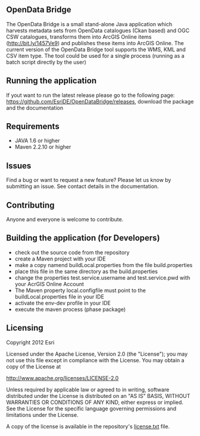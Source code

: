 ## OpenData Bridge ##

The OpenData Bridge is a small stand-alone Java application which harvests metadata sets from OpenData catalogues (Ckan based) and OGC CSW catalogues, transforms them into ArcGIS Online items (http://bit.ly/1457Ve9) and publishes these items into ArcGIS Online. The current version of the OpenData Bridge tool supports the WMS, KML and CSV item type. 
The tool could be used for a single process (running as a batch script directly by the user)

## Running the application ##
If yout want to run the latest release please go to the following page: https://github.com/EsriDE/OpenDataBridge/releases, download the package and the documentation 

## Requirements ##
* JAVA 1.6 or higher
* Maven 2.2.10 or higher
 
## Issues ##
Find a bug or want to request a new feature? Please let us know by submitting an issue. See contact details in the documentation.

## Contributing ##
Anyone and everyone is welcome to contribute.

## Building the application (for Developers) ##

* check out the source code from the repository
* create a Maven project with your IDE
* make a copy namend buildLocal.properties from the file build.properties
* place this file in the same directory as the build.properties
* change the properties test.service.username and test.service.pwd with your AcrGIS Online Account
* The Maven property local.configfile must point to the buildLocal.properties file in your IDE
* activate the env-dev profile in your IDE
* execute the maven process (phase package)

## Licensing ##
Copyright 2012 Esri

Licensed under the Apache License, Version 2.0 (the "License"); you may not use this file except in compliance with the License. You may obtain a copy of the License at

http://www.apache.org/licenses/LICENSE-2.0

Unless required by applicable law or agreed to in writing, software distributed under the License is distributed on an "AS IS" BASIS, WITHOUT WARRANTIES OR CONDITIONS OF ANY KIND, either express or implied. See the License for the specific language governing permissions and limitations under the License.

A copy of the license is available in the repository's [license.txt]( https://github.com/EsriDE/OpenDataBridge/edit/master/license.txt) file.
<open>
